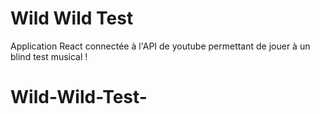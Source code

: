 # Wild Wild Test

Application React connectée à l'API de youtube permettant de jouer à un blind test musical !
# Wild-Wild-Test-
